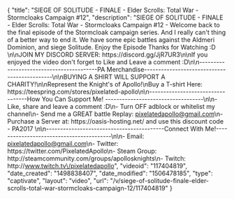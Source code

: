 {
    "title": "SIEGE OF SOLITUDE - FINALE - Elder Scrolls: Total War - Stormcloaks Campaign #12",
    "description": "SIEGE OF SOLITUDE - FINALE - Elder Scrolls: Total War - Stormcloaks Campaign #12 - Welcome back to the final episode of the Stormcloak campaign series. And I really can't thing of a better way to end it. We have some epic battles against the Aldmeri Dominion, and siege Solitude.  Enjoy the Episode Thanks for Watching :D  \n\nJOIN MY DISCORD SERVER: https:\/\/discord.gg\/JjR7UR3\n\nIf you enjoyed the video don't forget to Like and Leave a comment :D\n\n-----------------------------------------PA Merchandise---------------------------------------------\n\nBUYING A SHIRT WILL SUPPORT A CHARITY!\n\nRepresent the Knight's of Apollo!\nBuy a T-shirt Here: https:\/\/teespring.com\/stores\/pixelated-apollo\n\n----------------------------------How You Can Support Me! -----------------------------------\n\n- Like, share and leave a comment :D\n- Turn OFF adblock or whitelist my channel\n- Send me a GREAT battle Replay: pixelatedapollo@gmail.com\n- Purchase a Server at: https:\/\/oasis-hosting.net\/ and use this discount code - PA2017 \n\n------------------------------------------Connect With Me!-----------------------------------------\n\n- Email: pixelatedapollo@gmail.com\n- Twitter: https:\/\/twitter.com\/PixelatedApollo\n- Steam Group:  http:\/\/steamcommunity.com\/groups\/apollosknights\n- Twitch: http:\/\/www.twitch.tv\/pixelatedapollo",
    "videoid": "117404819",
    "date_created": "1498838407",
    "date_modified": "1506478185",
    "type": "captivate",
    "layout": "video",
    "url": "\/v\/siege-of-solitude-finale-elder-scrolls-total-war-stormcloaks-campaign-12\/117404819"
}